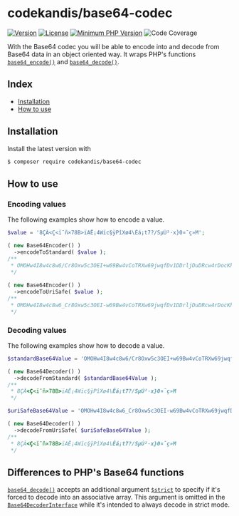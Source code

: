 # codekandis/base64-codec

[![Version][xtlink-version-badge]][srclink-changelog]
[![License][xtlink-license-badge]][srclink-license]
[![Minimum PHP Version][xtlink-php-version-badge]][xtlink-php-net]
![Code Coverage][xtlink-code-coverage-badge]

With the Base64 codec you will be able to encode into and decode from Base64 data in an object oriented way. It wraps PHP's functions [`base64_encode()`][xtlink-php-net-base64-encode] and [`base64_decode()`][xtlink-php-net-base64-decode].

## Index

* [Installation](#installation)
* [How to use](#how-to-use)

## Installation

Install the latest version with

```bash
$ composer require codekandis/base64-codec
```

## How to use

### Encoding values

The following examples show how to encode a value.

```php
$value = '8ÇÂ<Ç<ï¯ñ×78B>ïAË¡4Wïc§ÿPîXø4\Êá¡t7?/SµÚ²·x}0¤¯ç»M';

( new Base64Encoder() )
  ->encodeToStandard( $value );
/**
 * OMOHw4I8w4c8w6/Cr8Oxw5c3OEI+w69Bw4vCoTRXw69jwqfDv1DDrljDuDRcw4rDocKhdDc/L1PCtcOawrLCt3h9MMKkwq/Dp8K7TQ==
 */
 
( new Base64Encoder() )
  ->encodeToUriSafe( $value );
/**
 * OMOHw4I8w4c8w6_Cr8Oxw5c3OEI-w69Bw4vCoTRXw69jwqfDv1DDrljDuDRcw4rDocKhdDc_L1PCtcOawrLCt3h9MMKkwq_Dp8K7TQ
 */
```

### Decoding values

The following examples show how to decode a value.

```php
$standardBase64Value = 'OMOHw4I8w4c8w6/Cr8Oxw5c3OEI+w69Bw4vCoTRXw69jwqfDv1DDrljDuDRcw4rDocKhdDc/L1PCtcOawrLCt3h9MMKkwq/Dp8K7TQ==';

( new Base64Decoder() )
  ->decodeFromStandard( $standardBase64Value );
/**
 * 8ÇÂ<Ç<ï¯ñ×78B>ïAË¡4Wïc§ÿPîXø4\Êá¡t7?/SµÚ²·x}0¤¯ç»M
 */ 

$uriSafeBase64Value = 'OMOHw4I8w4c8w6_Cr8Oxw5c3OEI-w69Bw4vCoTRXw69jwqfDv1DDrljDuDRcw4rDocKhdDc_L1PCtcOawrLCt3h9MMKkwq_Dp8K7TQ';

( new Base64Decoder() )
  ->decodeFromUriSafe( $uriSafeBase64Value );
/**
 * 8ÇÂ<Ç<ï¯ñ×78B>ïAË¡4Wïc§ÿPîXø4\Êá¡t7?/SµÚ²·x}0¤¯ç»M
 */
```

## Differences to PHP's Base64 functions

[`base64_decode()`][xtlink-php-net-base64-encode] accepts an additional argument [`$strict`][xtlink-php-net-base64-decode-arguments] to specify if it's forced to decode into an associative array. This argument is omitted in the [`Base64DecoderInterface`][srclink-base64-decoder-interface] while it's intended to always decode in strict mode.



[xtlink-version-badge]: https://img.shields.io/badge/version-3.0.0-blue.svg
[xtlink-license-badge]: https://img.shields.io/badge/license-MIT-yellow.svg
[xtlink-php-version-badge]: https://img.shields.io/badge/php-%3E%3D%208.3-8892BF.svg
[xtlink-code-coverage-badge]: https://img.shields.io/badge/coverage-100%25-green.svg
[xtlink-php-net]: https://php.net
[xtlink-php-net-base64-encode]: https://www.php.net/manual/en/function.base64-encode.php
[xtlink-php-net-base64-decode]: https://www.php.net/manual/en/function.base64-decode.php
[xtlink-php-net-base64-decode-arguments]: https://www.php.net/manual/en/function.base64-decode.php#refsect1-function.base64-decode-parameters

[srclink-changelog]: ./CHANGELOG.md
[srclink-license]: ./LICENSE
[srclink-base64-decoder-interface]: ./src/Base64DecoderInterface.php
